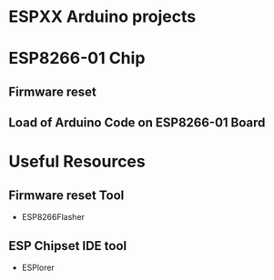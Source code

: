 # ESPXX Arduino projects

# ESP8266-01 Chip

## Firmware reset

## Load of Arduino Code on ESP8266-01 Board

# Useful Resources

## Firmware reset Tool

* ESP8266Flasher

## ESP Chipset IDE tool

* ESPlorer

